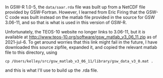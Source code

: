In GSW-R 1.0-5, the `data/saar.rda` file was built up from a NetCDF file
provided by GSW-Fortran.  However, I learned from Eric Firing that the GSW-C
code was built instead on the matlab file provided in the source for GSW
3.06-11, and so that is what is used in this version of GSW-R.

Unfortunately, the TEOS-10 website no longer links to 3.06-11, but it *is*
available at http://www.teos-10.org/software/gsw_matlab_v3_06_11.zip as of
2021-jul-6.  To get around worries that this link might fail in the future, I
have downloaded this source zipfile, expanded it, and copied the relevant
matlab file to this directory, using

    cp /Users/kelley/src/gsw_matlab_v3_06_11/library/gsw_data_v3_0.mat .

and this is what I'll use to build up the .rda file.


